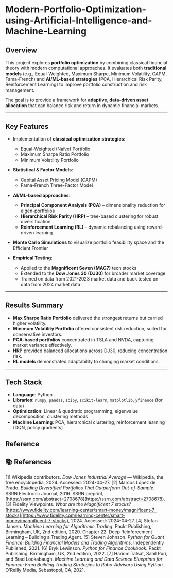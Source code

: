 # Modern-Portfolio-Optimization-using-Artificial-Intelligence-and-Machine-Learning
## Overview

This project explores **portfolio optimization** by combining classical financial theory with modern computational approaches. It evaluates both **traditional models** (e.g., Equal-Weighted, Maximum Sharpe, Minimum Volatility, CAPM, Fama-French) and **AI/ML-based strategies** (PCA, Hierarchical Risk Parity, Reinforcement Learning) to improve portfolio construction and risk management.

The goal is to provide a framework for **adaptive, data-driven asset allocation** that can balance risk and return in dynamic financial markets.

---

## Key Features

* Implementation of **classical optimization strategies**:

  * Equal-Weighted (Naïve) Portfolio
  * Maximum Sharpe Ratio Portfolio
  * Minimum Volatility Portfolio

* **Statistical & Factor Models**:

  * Capital Asset Pricing Model (CAPM)
  * Fama-French Three-Factor Model

* **AI/ML-based approaches**:

  * **Principal Component Analysis (PCA)** – dimensionality reduction for eigen-portfolios
  * **Hierarchical Risk Parity (HRP)** – tree-based clustering for robust diversification
  * **Reinforcement Learning (RL)** – dynamic rebalancing using reward-driven learning

* **Monte Carlo Simulations** to visualize portfolio feasibility space and the Efficient Frontier

* **Empirical Testing**:

  * Applied to the **Magnificent Seven (MAG7)** tech stocks
  * Extended to the **Dow Jones 30 (DJ30)** for broader market coverage
  * Trained on data from 2021-2023 market data and back tested on data from 2024 market data

---

## Results Summary

* **Max Sharpe Ratio Portfolio** delivered the strongest returns but carried higher volatility.
* **Minimum Volatility Portfolio** offered consistent risk reduction, suited for conservative investors.
* **PCA-based portfolios** concentrated in TSLA and NVDA, capturing market variance effectively.
* **HRP** provided balanced allocations across DJ30, reducing concentration risk.
* **RL models** demonstrated adaptability to changing market conditions.

---

## Tech Stack

* **Language**: Python
* **Libraries**: `numpy`, `pandas`, `scipy`, `scikit-learn`, `matplotlib`, `yfinance` (for data)
* **Optimization**: Linear & quadratic programming, eigenvalue decomposition, clustering methods
* **Machine Learning**: PCA, hierarchical clustering, reinforcement learning (DQN, policy gradients)

## Reference
## 📚 References

[1] Wikipedia contributors. *Dow Jones Industrial Average* — Wikipedia, the free encyclopedia, 2024. Accessed: 2024-04-27.
[2] Marcos López de Prado. *Building Diversified Portfolios That Outperform Out-of-Sample*. SSRN Electronic Journal, 2016. SSRN preprint, [https://ssrn.com/abstract=2708678](https://ssrn.com/abstract=2708678).
[3] Fidelity Viewpoints. *What are the Magnificent 7 stocks?* [https://www.fidelity.com/learning-center/smart-money/magnificent-7-stocks](https://www.fidelity.com/learning-center/smart-money/magnificent-7-stocks), 2024. Accessed: 2024-04-27.
[4] Stefan Jansen. *Machine Learning for Algorithmic Trading*. Packt Publishing, Birmingham, UK, 2nd edition, 2020. Chapter 22: Deep Reinforcement Learning – Building a Trading Agent.
[5] Steven Johnson. *Python for Quant Finance: Building Financial Models and Trading Algorithms*. Independently Published, 2021.
[6] Eryk Lewinson. *Python for Finance Cookbook*. Packt Publishing, Birmingham, UK, 2nd edition, 2022.
[7] Hariom Tatsat, Sahil Puri, and Brad Lookabaugh. *Machine Learning and Data Science Blueprints for Finance: From Building Trading Strategies to Robo-Advisors Using Python*. O’Reilly Media, Sebastopol, CA, 2021.

